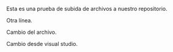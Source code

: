 Esta es una prueba de subida de archivos a nuestro repositorio.

Otra línea.


Cambio del archivo.

Cambio desde visual studio.